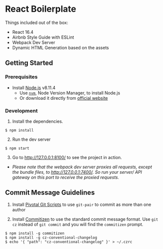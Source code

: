 # React Boilerplate

Things included out of the box:
 - React 16.4
 - Airbnb Style Guide with ESLint
 - Webpack Dev Server
 - Dynamic HTML Generation based on the assets

## Getting Started

### Prerequisites
- Install [Node.js](https://nodejs.org/en/) v8.11.4
  - Use [`nvm`](https://github.com/creationix/nvm), Node Version Manager, to install Node.js
  - Or download it directly from [official website](https://nodejs.org/en/download/)

### Development
1) Install the dependencies.
```
$ npm install
```
2) Run the dev server
```
$ npm start
```
3) Go to http://127.0.0.1:8100/ to see the project in action.
- _Please note that the webpack dev server proxies all requests, except the bundle files, to http://127.0.0.1:7400/. So run your server/ API gateway on this port to receive the proxied requests._

## Commit Message Guidelines
1) Install [Pivotal Git Scripts](https://github.com/pivotal-legacy/git_scripts) to use `git-pair` to commit as more than one author

2) Install [Commitizen](https://github.com/commitizen/cz-cli) to use the standard commit message format. Use `git cz` instead of `git commit` and you will find the `commitizen` prompt.
```
$ npm install -g commitizen
$ npm install -g cz-conventional-changelog
$ echo '{ "path": "cz-conventional-changelog" }' > ~/.czrc
``` 